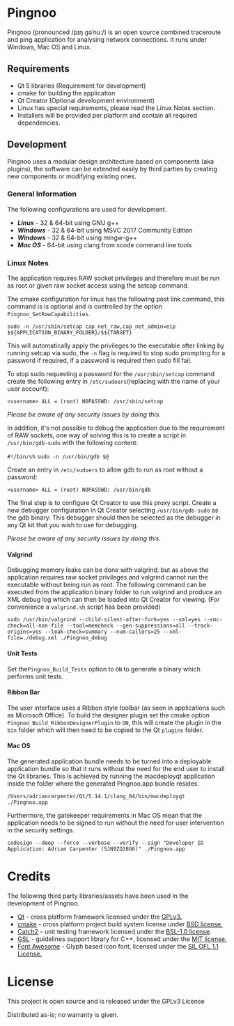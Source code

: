 # Pingnoo

Pingnoo (pronounced /pɪŋ ɡəˈnuː/) is an open source combined traceroute and ping application for analysing network connections.  It runs under Windows, Mac OS and Linux.

## Requirements 

- Qt 5 libraries (Requirement for development)
- cmake for building the application
- Qt Creator (Optional development environment)
- Linux has special requirements, please read the Linux Notes section.
- Installers will be provided per platform and contain all required dependencies.

## Development

Pingnoo uses a modular design architecture based on components (aka plugins), the software can be extended easily by third parties by creating new components or modifying existing ones.

### General Information

The following configurations are used for development.

- ***Linux*** - 32 & 64-bit using GNU g++
- ***Windows*** - 32 & 64-bit using MSVC 2017 Community Edition
- ***Windows*** - 32 & 64-bit using mingw-g++
- ***Mac OS*** - 64-bit using clang from xcode command line tools

### Linux Notes

The application requires RAW socket privileges and therefore must be run as root or given raw socket access using the setcap command.

The cmake configuration for linux has the following post link command, this command is is optional and is controlled by the option `Pingnoo_SetRawCapabilities`.

`sudo -n /usr/sbin/setcap cap_net_raw,cap_net_admin=eip $${APPLICATION_BINARY_FOLDER}/$${TARGET}`

This will automatically apply the privileges to the executable after linking by running setcap via sudo, the `-n` flag is required to stop sudo prompting for a password if required, if a password is required then sudo fill fail.

To stop sudo requesting a password for the `/usr/sbin/setcap` command create the following entry in `/etc/sudoers`(replacing <username> with the name of your user account):

`<username> ALL = (root) NOPASSWD: /usr/sbin/setcap`

*Please be aware of any security issues by doing this.* 

In addition, it's not possible to debug the application due to the requirement of RAW sockets, one way of solving this is to create a script in `/usr/bin/gdb-sudo` with the following content:

`#!/bin/sh`
`sudo -n /usr/bin/gdb $@`

Create an entry in `/etc/sudoers` to allow gdb to run as root without a password:

`<username> ALL = (root) NOPASSWD: /usr/bin/gdb`

The final step is to configure Qt Creator to use this proxy script.   Create a new debugger configuration in Qt Creator selecting `/usr/bin/gdb-sudo` as the gdb binary.  This debugger should then be selected as the debugger in any Qt kit that you wish to use for debugging.

*Please be aware of any security issues by doing this.* 

#### Valgrind

Debugging memory leaks can be done with valgrind, but as above the application requires raw socket privileges and valgrind cannot run the executable without being run as root.  The following command can be executed from the application binary folder to run valgrind and produce an XML debug log which can then be loaded into Qt Creator for viewing. (For convenience a `valgrind.sh` script has been provided)

`sudo /usr/bin/valgrind --child-silent-after-fork=yes --xml=yes --smc-check=all-non-file --tool=memcheck --gen-suppressions=all --track-origins=yes --leak-check=summary --num-callers=25 --xml-file=./debug.xml ./Pingnoo_debug`

#### Unit Tests

Set the`Pingnoo_Build_Tests` option to `ON` to generate a binary which performs unit tests.

#### Ribbon Bar

The user interface uses a Ribbon style toolbar (as seen in applications such as Microsoft Office).  To build the designer plugin set the cmake option `Pingnoo_Build_RibbonDesignerPlugin` to `ON`, this will create the plugin in the `bin` folder which will then need to be copied to the Qt `plugins` folder.

#### Mac OS

The generated application bundle needs to be turned into a deployable application bundle so that it runs without the need for the end user to install the Qt libraries.  This is achieved by running the macdeployqt application inside the folder where the generated Pingnoo.app bundle resides.

```/Users/adriancarpenter/Qt/5.14.1/clang_64/bin/macdeployqt ./Pingnoo.app``` 

Furthermore, the gatekeeper requirements in Mac OS mean that the application needs to be signed to run without the need for user intervention in the security settings.

```codesign --deep --force --verbose --verify --sign "Developer ID Application: Adrian Carpenter (5JN9ZQ38G6)" ./Pingnoo.app```


# Credits

The following third party libraries/assets have been used in the development of Pingnoo.

- [Qt](https://www.qt.io/download) - cross platform framework licensed under the [GPLv3.](https://www.gnu.org/licenses/gpl-3.0.en.html)
- [cmake](www.cmake.org) - cross platform project build system license under [BSD license.](https://gitlab.kitware.com/cmake/cmake/raw/master/Copyright.txt)
- [Catch2](https://github.com/catchorg/Catch2) - unit testing framework licensed under the [BSL-1.0 license](https://github.com/catchorg/Catch2/blob/master/LICENSE.txt).
- [GSL](https://github.com/Microsoft/GSL) - guidelines support library for C++, licensed under the [MIT license.](https://github.com/microsoft/GSL/blob/master/LICENSE)
- [Font Awesome](https://fontawesome.com) - Glyph based icon font, licensed under the  [SIL OFL 1.1 License.](https://scripts.sil.org/OFL)

# License

This project is open source and is released under the GPLv3 License

Distributed as-is; no warranty is given.


